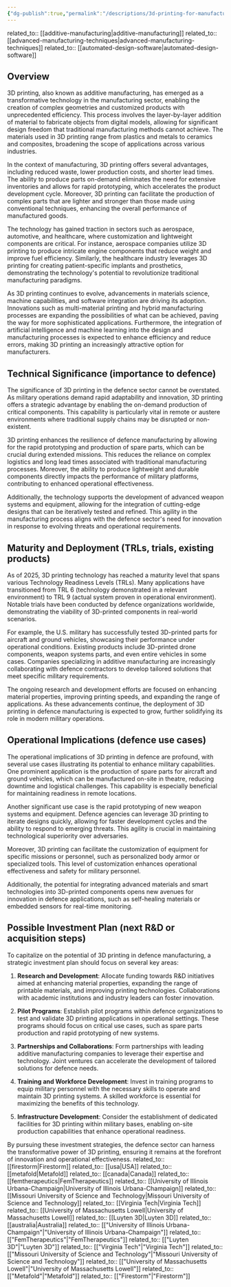 ```yaml
---
{"dg-publish":true,"permalink":"/descriptions/3d-printing-for-manufacturing/","title":"3d printing for manufacturing","tags":["3d-printing","civilian","defense","manufacturing","technology","trl-8"]}
---
```



related_to:: [[additive-manufacturing\|additive-manufacturing]]
related_to:: [[advanced-manufacturing-techniques\|advanced-manufacturing-techniques]]
related_to:: [[automated-design-software\|automated-design-software]]

## Overview
3D printing, also known as additive manufacturing, has emerged as a transformative technology in the manufacturing sector, enabling the creation of complex geometries and customized products with unprecedented efficiency. This process involves the layer-by-layer addition of material to fabricate objects from digital models, allowing for significant design freedom that traditional manufacturing methods cannot achieve. The materials used in 3D printing range from plastics and metals to ceramics and composites, broadening the scope of applications across various industries.

In the context of manufacturing, 3D printing offers several advantages, including reduced waste, lower production costs, and shorter lead times. The ability to produce parts on-demand eliminates the need for extensive inventories and allows for rapid prototyping, which accelerates the product development cycle. Moreover, 3D printing can facilitate the production of complex parts that are lighter and stronger than those made using conventional techniques, enhancing the overall performance of manufactured goods.

The technology has gained traction in sectors such as aerospace, automotive, and healthcare, where customization and lightweight components are critical. For instance, aerospace companies utilize 3D printing to produce intricate engine components that reduce weight and improve fuel efficiency. Similarly, the healthcare industry leverages 3D printing for creating patient-specific implants and prosthetics, demonstrating the technology's potential to revolutionize traditional manufacturing paradigms.

As 3D printing continues to evolve, advancements in materials science, machine capabilities, and software integration are driving its adoption. Innovations such as multi-material printing and hybrid manufacturing processes are expanding the possibilities of what can be achieved, paving the way for more sophisticated applications. Furthermore, the integration of artificial intelligence and machine learning into the design and manufacturing processes is expected to enhance efficiency and reduce errors, making 3D printing an increasingly attractive option for manufacturers.

## Technical Significance (importance to defence)
The significance of 3D printing in the defence sector cannot be overstated. As military operations demand rapid adaptability and innovation, 3D printing offers a strategic advantage by enabling the on-demand production of critical components. This capability is particularly vital in remote or austere environments where traditional supply chains may be disrupted or non-existent.

3D printing enhances the resilience of defence manufacturing by allowing for the rapid prototyping and production of spare parts, which can be crucial during extended missions. This reduces the reliance on complex logistics and long lead times associated with traditional manufacturing processes. Moreover, the ability to produce lightweight and durable components directly impacts the performance of military platforms, contributing to enhanced operational effectiveness.

Additionally, the technology supports the development of advanced weapon systems and equipment, allowing for the integration of cutting-edge designs that can be iteratively tested and refined. This agility in the manufacturing process aligns with the defence sector's need for innovation in response to evolving threats and operational requirements.

## Maturity and Deployment (TRLs, trials, existing products)
As of 2025, 3D printing technology has reached a maturity level that spans various Technology Readiness Levels (TRLs). Many applications have transitioned from TRL 6 (technology demonstrated in a relevant environment) to TRL 9 (actual system proven in operational environment). Notable trials have been conducted by defence organizations worldwide, demonstrating the viability of 3D-printed components in real-world scenarios.

For example, the U.S. military has successfully tested 3D-printed parts for aircraft and ground vehicles, showcasing their performance under operational conditions. Existing products include 3D-printed drone components, weapon systems parts, and even entire vehicles in some cases. Companies specializing in additive manufacturing are increasingly collaborating with defence contractors to develop tailored solutions that meet specific military requirements.

The ongoing research and development efforts are focused on enhancing material properties, improving printing speeds, and expanding the range of applications. As these advancements continue, the deployment of 3D printing in defence manufacturing is expected to grow, further solidifying its role in modern military operations.

## Operational Implications (defence use cases)
The operational implications of 3D printing in defence are profound, with several use cases illustrating its potential to enhance military capabilities. One prominent application is the production of spare parts for aircraft and ground vehicles, which can be manufactured on-site in theatre, reducing downtime and logistical challenges. This capability is especially beneficial for maintaining readiness in remote locations.

Another significant use case is the rapid prototyping of new weapon systems and equipment. Defence agencies can leverage 3D printing to iterate designs quickly, allowing for faster development cycles and the ability to respond to emerging threats. This agility is crucial in maintaining technological superiority over adversaries.

Moreover, 3D printing can facilitate the customization of equipment for specific missions or personnel, such as personalized body armor or specialized tools. This level of customization enhances operational effectiveness and safety for military personnel.

Additionally, the potential for integrating advanced materials and smart technologies into 3D-printed components opens new avenues for innovation in defence applications, such as self-healing materials or embedded sensors for real-time monitoring.

## Possible Investment Plan (next R&D or acquisition steps)
To capitalize on the potential of 3D printing in defence manufacturing, a strategic investment plan should focus on several key areas:

1. **Research and Development**: Allocate funding towards R&D initiatives aimed at enhancing material properties, expanding the range of printable materials, and improving printing technologies. Collaborations with academic institutions and industry leaders can foster innovation.

2. **Pilot Programs**: Establish pilot programs within defence organizations to test and validate 3D printing applications in operational settings. These programs should focus on critical use cases, such as spare parts production and rapid prototyping of new systems.

3. **Partnerships and Collaborations**: Form partnerships with leading additive manufacturing companies to leverage their expertise and technology. Joint ventures can accelerate the development of tailored solutions for defence needs.

4. **Training and Workforce Development**: Invest in training programs to equip military personnel with the necessary skills to operate and maintain 3D printing systems. A skilled workforce is essential for maximizing the benefits of this technology.

5. **Infrastructure Development**: Consider the establishment of dedicated facilities for 3D printing within military bases, enabling on-site production capabilities that enhance operational readiness.

By pursuing these investment strategies, the defence sector can harness the transformative power of 3D printing, ensuring it remains at the forefront of innovation and operational effectiveness.
related_to:: [[firestorm\|Firestorm]]
related_to:: [[usa\|USA]]
related_to:: [[metafold\|Metafold]]
related_to:: [[canada\|Canada]]
related_to:: [[femtherapeutics\|FemTherapeutics]]
related_to:: [[University of Illinois Urbana-Champaign\|University of Illinois Urbana-Champaign]]
related_to:: [[Missouri University of Science and Technology\|Missouri University of Science and Technology]]
related_to:: [[Virginia Tech\|Virginia Tech]]
related_to:: [[University of Massachusetts Lowell\|University of Massachusetts Lowell]]
related_to:: [[Luyten 3D\|Luyten 3D]]
related_to:: [[australia\|Australia]]
related_to:: [["University of Illinois Urbana-Champaign"\|"University of Illinois Urbana-Champaign"]]
related_to:: [["FemTherapeutics"\|"FemTherapeutics"]]
related_to:: [["Luyten 3D"\|"Luyten 3D"]]
related_to:: [["Virginia Tech"\|"Virginia Tech"]]
related_to:: [["Missouri University of Science and Technology"\|"Missouri University of Science and Technology"]]
related_to:: [["University of Massachusetts Lowell"\|"University of Massachusetts Lowell"]]
related_to:: [["Metafold"\|"Metafold"]]
related_to:: [["Firestorm"\|"Firestorm"]]
